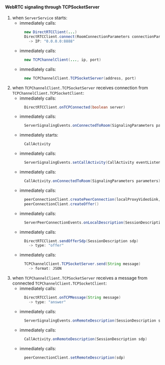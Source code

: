 #### WebRTC signaling through TCPSocketServer

1. when `ServerService` starts:
   * immediately calls:
     ```java
       new DirectRTCClient(...)
       DirectRTCClient.connect(RoomConnectionParameters connectionParameters)
         -> IP: "0.0.0.0:8888"
     ```
   * immediately calls:
     ```java
       new TCPChannelClient(..., ip, port)
     ```
   * immediately calls:
     ```java
       new TCPChannelClient.TCPSocketServer(address, port)
     ```
2. when `TCPChannelClient.TCPSocketServer` receives connection from `TCPChannelClient.TCPSocketClient`:
   * immediately calls:
     ```java
       DirectRTCClient.onTCPConnected(boolean server)
     ```
   * immediately calls:
     ```java
       ServerSignalingEvents.onConnectedToRoom(SignalingParameters parameters)
     ```
   * immediately starts:
     ```java
       CallActivity
     ```
   * immediately calls:
     ```java
       ServerSignalingEvents.setCallActivity(CallActivity eventListener)
     ```
   * immediately calls:
     ```java
       CallActivity.onConnectedToRoom(SignalingParameters parameters)
     ```
   * immediately calls:
     ```java
       peerConnectionClient.createPeerConnection(localProxyVideoSink, remoteSinks, videoCapturer, signalingParameters)
       peerConnectionClient.createOffer()
     ```
   * immediately calls:
     ```java
       ServerPeerConnectionEvents.onLocalDescription(SessionDescription sdp)
     ```
   * immediately calls:
     ```java
       DirectRTCClient.sendOfferSdp(SessionDescription sdp)
         -> type: "offer"
     ```
   * immediately calls:
     ```java
       TCPChannelClient.TCPSocketServer.send(String message)
         -> format: JSON
     ```
3. when `TCPChannelClient.TCPSocketServer` receives a message from connected `TCPChannelClient.TCPSocketClient`:
   * immediately calls:
     ```java
       DirectRTCClient.onTCPMessage(String message)
         -> type: "answer"
     ```
   * immediately calls:
     ```java
       ServerSignalingEvents.onRemoteDescription(SessionDescription sdp)
     ```
   * immediately calls:
     ```java
       CallActivity.onRemoteDescription(SessionDescription sdp)
     ```
   * immediately calls:
     ```java
       peerConnectionClient.setRemoteDescription(sdp)
     ```
